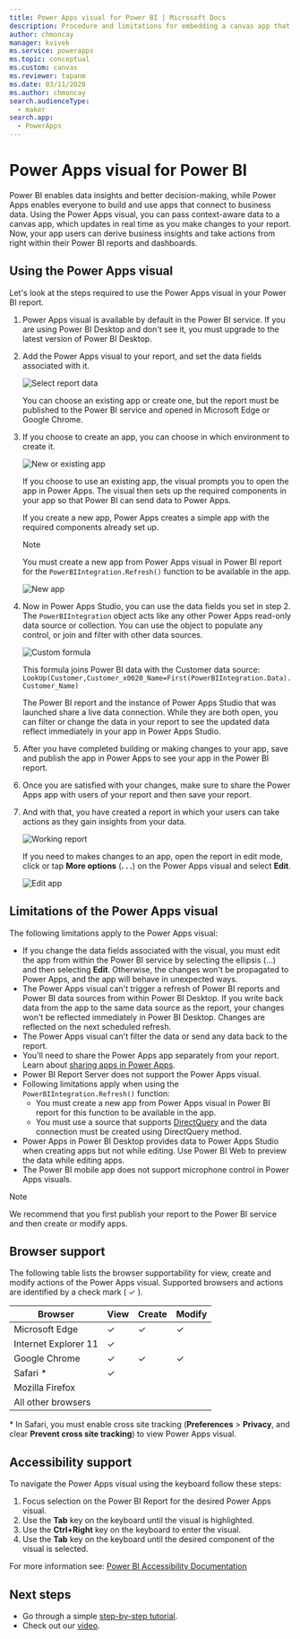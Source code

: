 ```yaml
---
title: Power Apps visual for Power BI | Microsoft Docs
description: Procedure and limitations for embedding a canvas app that uses the same data source and can be filtered like other report items in Power BI 
author: chmoncay
manager: kvivek
ms.service: powerapps
ms.topic: conceptual
ms.custom: canvas
ms.reviewer: tapanm
ms.date: 03/11/2020
ms.author: chmoncay
search.audienceType: 
  - maker
search.app: 
  - PowerApps
---
```


# Power Apps visual for Power BI

Power BI enables data insights and better decision-making, while Power Apps enables everyone to build and use apps that connect to business data. Using the Power Apps visual, you can pass context-aware data to a canvas app, which updates in real time as you make changes to your report. Now, your app users can derive business insights and take actions from right within their Power BI reports and dashboards.

## Using the Power Apps visual

Let's look at the steps required to use the Power Apps visual in your Power BI report.

1. Power Apps visual is available by default in the Power BI service. If you are using Power BI Desktop and don't see it, you must upgrade to the latest version of Power BI Desktop.

2. Add the Power Apps visual to your report, and set the data fields associated with it.

    ![Select report data](./media/powerapps-custom-visual/add-visual-set-data.png)

    You can choose an existing app or create one, but the report must be published to the Power BI service and opened in Microsoft Edge or Google Chrome.

3.  If you choose to create an app, you can choose in which environment to create it.

    ![New or existing app](./media/powerapps-custom-visual/create-new-or-choose-app.png)

    If you choose to use an existing app, the visual prompts you to open the app in Power Apps. The visual then sets up the required components in your app so that Power BI can send data to Power Apps.

    If you create a new app, Power Apps creates a simple app with the required components already set up.

    > [!NOTE]
    > You must create a new app from Power Apps visual in Power BI report for the `PowerBIIntegration.Refresh()` function to be available in the app.

    ![New app](./media/powerapps-custom-visual/new-app.png)

4. Now in Power Apps Studio, you can use the data fields you set in step 2. The `PowerBIIntegration` object acts like any other Power Apps read-only data source or collection. You can use the object to populate any control, or join and filter with other data sources.

    ![Custom formula](./media/powerapps-custom-visual/custom-formula.png)

    This formula joins Power BI data with the Customer data source: `LookUp(Customer,Customer_x0020_Name=First(PowerBIIntegration.Data).Customer_Name)`

   The Power BI report and the instance of Power Apps Studio that was launched share a live data connection. While they are both open, you can filter or change the data in your report to see the updated data reflect immediately in your app in Power Apps Studio.

5. After you have completed building or making changes to your app, save and publish the app in Power Apps to see your app in the Power BI report.

6. Once you are satisfied with your changes, make sure to share the Power Apps app with users of your report and then save your report.

7. And with that, you have created a report in which your users can take actions as they gain insights from your data.

    ![Working report](./media/powerapps-custom-visual/working-report.gif)

    If you need to makes changes to an app, open the report in edit mode, click or tap **More options** (**. . .**) on the Power Apps visual and select **Edit**.

    ![Edit app](./media/powerapps-custom-visual/edit-app.png)

## Limitations of the Power Apps visual

The following limitations apply to the Power Apps visual:

- If you change the data fields associated with the visual, you must edit the app from within the Power BI service by selecting the ellipsis (...) and then selecting **Edit**. Otherwise, the changes won't be propagated to Power Apps, and the app will behave in unexpected ways.
- The Power Apps visual can't trigger a refresh of Power BI reports and Power BI data sources from within Power BI Desktop. If you write back data from the app to the same data source as the report, your changes won't be reflected immediately in Power BI Desktop. Changes are reflected on the next scheduled refresh.
- The Power Apps visual can't filter the data or send any data back to the report.
- You'll need to share the Power Apps app separately from your report. Learn about [sharing apps in Power Apps](share-app.md).
- Power BI Report Server does not support the Power Apps visual.
- Following limitations apply when using the `PowerBIIntegration.Refresh()` function:
    - You must create a new app from Power Apps visual in Power BI report for this function to be available in the app.
    - You must use a source that supports [DirectQuery](https://docs.microsoft.com/power-bi/desktop-directquery-data-sources) and the data connection must be created using DirectQuery method.
- Power Apps in Power BI Desktop provides data to Power Apps Studio when creating apps but not while editing. Use Power BI Web to preview the data while editing apps.
- The Power BI mobile app does not support microphone control in Power Apps visuals.

> [!NOTE]
> We recommend that you first publish your report to the Power BI service and then create or modify apps.

## Browser support

The following table lists the browser supportability for view, create and modify actions of the Power Apps visual. Supported browsers and actions are identified by a check mark ( &check; ).

|Browser|View|Create|Modify
|-|-|-|-
|Microsoft Edge|&check;|&check;|&check;
|Internet Explorer 11|&check;
|Google Chrome|&check;|&check;|&check;
|Safari \*|&check;
|Mozilla Firefox
|All other browsers

\* In Safari, you must enable cross site tracking (**Preferences** > **Privacy**, and clear **Prevent cross site tracking**) to view Power Apps visual.

## Accessibility support

To navigate the Power Apps visual using the keyboard follow these steps:

1. Focus selection on the Power BI Report for the desired Power Apps visual.
2. Use the **Tab** key on the keyboard until the visual is highlighted.
3. Use the **Ctrl+Right** key on the keyboard to enter the visual.
3. Use the  **Tab** key on the keyboard until the desired component of the visual is selected.

For more information see: [Power BI Accessibility Documentation]( https://docs.microsoft.com/power-bi/desktop-accessibility)


## Next steps

* Go through a simple [step-by-step tutorial](https://docs.microsoft.com/power-bi/visuals/power-bi-visualization-powerapp.md).
* Check out our [video](https://aka.ms/powerappscustomvisualvideo).
